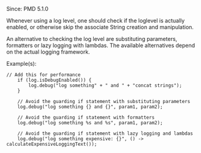 Since: PMD 5.1.0

Whenever using a log level, one should check if the loglevel is actually enabled, or
otherwise skip the associate String creation and manipulation.

An alternative to checking the log level are substituting parameters, formatters or lazy logging
with lambdas. The available alternatives depend on the actual logging framework.

Example(s):
```
// Add this for performance
    if (log.isDebugEnabled()) {
        log.debug("log something" + " and " + "concat strings");
    }

    // Avoid the guarding if statement with substituting parameters
    log.debug("log something {} and {}", param1, param2);

    // Avoid the guarding if statement with formatters
    log.debug("log something %s and %s", param1, param2);

    // Avoid the guarding if statement with lazy logging and lambdas
    log.debug("log something expensive: {}", () -> calculateExpensiveLoggingText());
```
